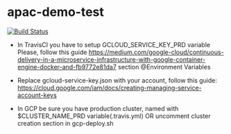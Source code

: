 # apac-demo-test

[![Build Status](https://travis-ci.org/abwizeline/apac-demo-test.svg?branch=master)](https://travis-ci.org/abwizeline/apac-demo-test)


- In TravisCI you have to setup GCLOUD_SERVICE_KEY_PRD variable
Please, follow this guide https://medium.com/google-cloud/continuous-delivery-in-a-microservice-infrastructure-with-google-container-engine-docker-and-fb9772e81da7
section @Environment Variables

- Replace gcloud-service-key.json with your account, follow this guide:
https://cloud.google.com/iam/docs/creating-managing-service-account-keys

- In GCP be sure you have production cluster, named with $CLUSTER_NAME_PRD variable(.travis.yml) OR uncomment cluster creation section in gcp-deploy.sh 